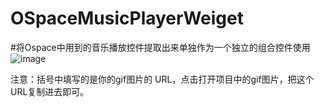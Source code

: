 # OSpaceMusicPlayerWeiget
#将Ospace中用到的音乐播放控件提取出来单独作为一个独立的组合控件使用
![image](https://github.com/YourAcountName/ProjectName/blob/master/GIFName.gif )   

注意：括号中填写的是你的gif图片的 URL，点击打开项目中的gif图片，把这个URL复制进去即可。
